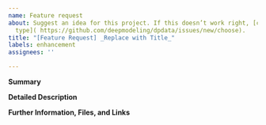 ```yaml
---
name: Feature request
about: Suggest an idea for this project. If this doesn’t work right, [choose a different
  type]( https://github.com/deepmodeling/dpdata/issues/new/choose).
title: "[Feature Request] _Replace with Title_"
labels: enhancement
assignees: ''

---
```


**Summary**

<!--Please provide a brief and concise description of the suggested feature or change-->

**Detailed Description**

<!--Please explain how you would like to see dpdata enhanced, what feature(s) you are looking for, what specific data format this will support or what specific problems this will solve. If possible, provide references to relevant background information like publications or web pages, and whether you are planning to implement the enhancement yourself or would like to participate in the implementation. If applicable add a reference to an existing bug report or issue that this will address.-->

**Further Information, Files, and Links**

<!--Put any additional information here, attach relevant text or image files and URLs to external sites, e.g. relevant publications-->

